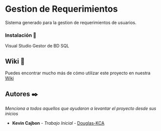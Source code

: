 # Gestion de Requerimientos

Sistema generado para la gestion de requerimientos de usuarios.

### Instalación 🔧

Visual Studio
Gestor de BD SQL

## Wiki 📖

Puedes encontrar mucho más de cómo utilizar este proyecto en nuestra [Wiki](https://github.com/tu/proyecto/wiki)

## Autores ✒️

_Menciona a todos aquellos que ayudaron a levantar el proyecto desde sus inicios_

* **Kevin Cajbon** - *Trabajo Inicial* - [Douglas-KCA](https://github.com/Douglas-KCA)